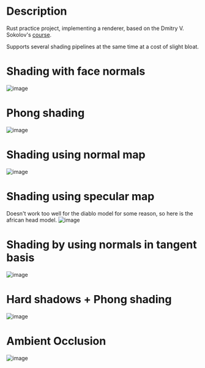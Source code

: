 # Description

Rust practice project, implementing a renderer, based on the Dmitry V. Sokolov's [course](https://github.com/ssloy/tinyrenderer).

Supports several shading pipelines at the same time at a cost of slight bloat.

# Shading with face normals
![image](https://user-images.githubusercontent.com/17012740/211145601-f1adc7a7-fcb6-49a4-a1c6-f5b8def02b73.png)

# Phong shading
![image](https://user-images.githubusercontent.com/17012740/211145627-be524150-d663-456a-8b7f-3de8bf3d7cf6.png)

# Shading using normal map
![image](https://user-images.githubusercontent.com/17012740/211145663-1194bc4f-43a9-40df-8817-c7191922d765.png)

# Shading using specular map
Doesn't work too well for the diablo model for some reason, so here is the african head model.
![image](https://user-images.githubusercontent.com/17012740/211145711-75b00d53-98d5-4d8c-81f9-ad91de8c629d.png)

# Shading by using normals in tangent basis
![image](https://user-images.githubusercontent.com/17012740/211145781-24c2a16d-9155-4c2a-b72d-98e0e1d4e504.png)

# Hard shadows + Phong shading
![image](https://user-images.githubusercontent.com/17012740/211145845-af1ac974-7168-45e1-bc2d-7445560b6dc5.png)

# Ambient Occlusion
![image](https://user-images.githubusercontent.com/17012740/211145561-d249adcf-4dc5-4b5c-867a-407039a65691.png)
